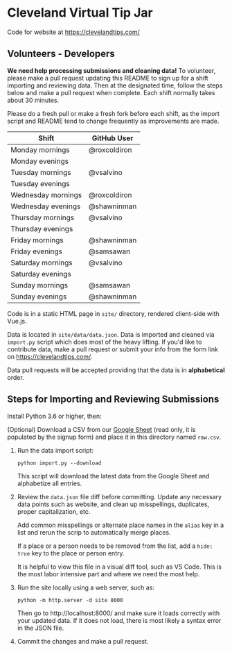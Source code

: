 # Cleveland Virtual Tip Jar

Code for website at https://clevelandtips.com/

## Volunteers - Developers

**We need help processing submissions and cleaning data!** To volunteer, please
make a pull request updating this README to sign up for a shift importing and
reviewing data. Then at the designated time, follow the steps below and make a
pull request when complete. Each shift normally takes about 30 minutes.

Please do a fresh pull or make a fresh fork before each shift, as the import
script and README tend to change frequently as improvements are made.

| Shift              | GitHub User  |
| ------------------ | ------------ |
| Monday mornings    | @roxcoldiron |
| Monday evenings    |              |
| Tuesday mornings   | @vsalvino    |
| Tuesday evenings   |              |
| Wednesday mornings | @roxcoldiron |
| Wednesday evenings | @shawninman  |
| Thursday mornings  | @vsalvino    |
| Thursday evenings  |              |
| Friday mornings    | @shawninman  |
| Friday evenings    | @samsawan    |
| Saturday mornings  | @vsalvino    |
| Saturday evenings  |              |
| Sunday mornings    | @samsawan    |
| Sunday evenings    | @shawninman  |

Code is in a static HTML page in `site/` directory, rendered client-side with
Vue.js.

Data is located in `site/data/data.json`. Data is imported and cleaned via
`import.py` script which does most of the heavy lifting. If you'd like to
contribute data, make a pull request or submit your info from the form link on
https://clevelandtips.com/.

Data pull requests will be accepted providing that the data is in
**alphabetical** order.

## Steps for Importing and Reviewing Submissions

Install Python 3.6 or higher, then:

(Optional) Download a CSV from our [Google Sheet](https://docs.google.com/spreadsheets/d/1EPQ4uAyxqMYW8dEPVfduenf48ItutJkJxIXOsFdHXpE/edit?usp=sharing)
(read only, it is populated by the signup form) and place it in this
directory named `raw.csv`.

1. Run the data import script:

   ```
   python import.py --download
   ```

   This script will download the latest data from the Google Sheet and
   alphabetize all entries.

2. Review the `data.json` file diff before committing. Update any necessary
   data points such as website, and clean up misspellings, duplicates,
   proper capitalization, etc.

   Add common misspellings or alternate place names in the `alias` key in a list
   and rerun the scrip to automatically merge places.

   If a place or a person needs to be removed from the list, add a `hide: true`
   key to the place or person entry.

   It is helpful to view this file in a visual diff tool, such as VS Code. This
   is the most labor intensive part and where we need the most help.

3. Run the site locally using a web server, such as:

   ```
   python -m http.server -d site 8000
   ```

   Then go to http://localhost:8000/ and make sure it loads correctly with your
   updated data. If it does not load, there is most likely a syntax error in the
   JSON file.

4. Commit the changes and make a pull request.
